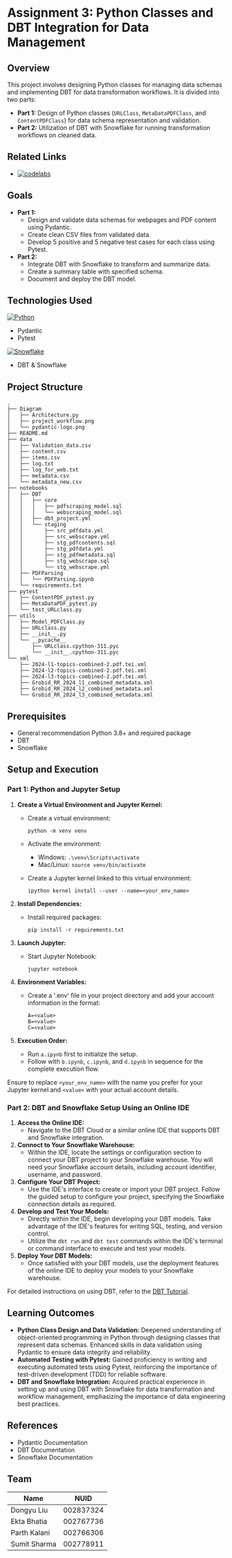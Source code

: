 # Assignment 3: Python Classes and DBT Integration for Data Management

## Overview

This project involves designing Python classes for managing data schemas and implementing DBT for data transformation workflows. It is divided into two parts:

- **Part 1:** Design of Python classes (`URLClass`, `MetaDataPDFClass`, and `ContentPDFClass`) for data schema representation and validation.
- **Part 2:** Utilization of DBT with Snowflake for running transformation workflows on cleaned data.

## Related Links

- [![codelabs](https://img.shields.io/badge/codelabs-4285F4?style=for-the-badge&logo=codelabs&logoColor=white)](https://codelabs-preview.appspot.com/?file_id=1_ZuYHgvTGdHBf7qtLQNaO-pem1ZU3vnN2BTnCqzulAE/)

## Goals

- **Part 1:**
  - Design and validate data schemas for webpages and PDF content using Pydantic.
  - Create clean CSV files from validated data.
  - Develop 5 positive and 5 negative test cases for each class using Pytest.
- **Part 2:**
  - Integrate DBT with Snowflake to transform and summarize data.
  - Create a summary table with specified schema.
  - Document and deploy the DBT model.

## Technologies Used

[![Python](https://img.shields.io/badge/Python-FFD43B?style=for-the-badge&logo=python&logoColor=blue)](https://www.python.org/)

- Pydantic
- Pytest

[![Snowflake](https://img.shields.io/badge/snowflake-0000FF?style=for-the-badge&logo=snowflake&logoColor=white)](https://docs.snowflake.com/ )

- DBT & Snowflake

## Project Structure
```
.
├── Diagram
│   ├── Architecture.py
│   ├── project_workflow.png
│   └── pydantic-logo.png
├── README.md
├── data
│   ├── Validation_data.csv
│   ├── content.csv
│   ├── items.csv
│   ├── log.txt
│   ├── log_for_web.txt
│   ├── metadata.csv
│   └── metadata_new.csv
├── notebooks
│   ├── DBT
│   │   ├── core
│   │   │   ├── pdfscraping_model.sql
│   │   │   └── webscraping_model.sql
│   │   ├── dbt_project.yml
│   │   └── staging
│   │       ├── src_pdfdata.yml
│   │       ├── src_webscrape.yml
│   │       ├── stg_pdfcontents.sql
│   │       ├── stg_pdfdata.yml
│   │       ├── stg_pdfmetadata.sql
│   │       ├── stg_webscrape.sql
│   │       └── stg_webscrape.yml
│   ├── PDFParsing
│   │   └── PDFParsing.ipynb
│   └── requirements.txt
├── pytest
│   ├── ContentPDF_pytest.py
│   ├── MetaDataPDF_pytest.py
│   └── test_URLclass.py
├── utils
│   ├── Model_PDFClass.py
│   ├── URLclass.py
│   ├── __init__.py
│   └── __pycache__
│       ├── URLclass.cpython-311.pyc
│       └── __init__.cpython-311.pyc
└── xml
    ├── 2024-l1-topics-combined-2.pdf.tei.xml
    ├── 2024-l2-topics-combined-2.pdf.tei.xml
    ├── 2024-l3-topics-combined-2.pdf.tei.xml
    ├── Grobid_RR_2024_l1_combined_metadata.xml
    ├── Grobid_RR_2024_l2_combined_metadata.xml
    └── Grobid_RR_2024_l3_combined_metadata.xml
```
## Prerequisites

- General recommendation Python 3.8+ and required package
- DBT
- Snowflake

## Setup and Execution

### Part 1: Python and Jupyter Setup

1. **Create a Virtual Environment and Jupyter Kernel:**

   - Create a virtual environment:

      `python -m venv venv`

   - Activate the environment:

     - Windows: `.\venv\Scripts\activate`
     - Mac/Linux: `source venv/bin/activate`

   - Create a Jupyter kernel linked to this virtual environment: 

     `ipython kernel install --user --name=<your_env_name>`

2. **Install Dependencies:**

   - Install required packages:

      `pip install -r requirements.txt`

3. **Launch Jupyter:**

   - Start Jupyter Notebook: 

     `jupyter notebook`

4. **Environment Variables:**

   - Create a '.env' file in your project directory and add your account information in the format:

     ```
     A=<value>
     B=<value>
     C=<value>
     ```

5. **Execution Order:**

   - Run `a.ipynb` first to initialize the setup.
   - Follow with `b.ipynb`, `c.ipynb`, and `d.ipynb` in sequence for the complete execution flow.

Ensure to replace `<your_env_name>` with the name you prefer for your Jupyter kernel and `<value>` with your actual account details.

### Part 2: DBT and Snowflake Setup Using an Online IDE

1. **Access the Online IDE:**
   - Navigate to the DBT Cloud or a similar online IDE that supports DBT and Snowflake integration.
2. **Connect to Your Snowflake Warehouse:**
   - Within the IDE, locate the settings or configuration section to connect your DBT project to your Snowflake warehouse. You will need your Snowflake account details, including account identifier, username, and password.
3. **Configure Your DBT Project:**
   - Use the IDE's interface to create or import your DBT project. Follow the guided setup to configure your project, specifying the Snowflake connection details as required.
4. **Develop and Test Your Models:**
   - Directly within the IDE, begin developing your DBT models. Take advantage of the IDE's features for writing SQL, testing, and version control.
   - Utilize the `dbt run` and `dbt test` commands within the IDE's terminal or command interface to execute and test your models.
5. **Deploy Your DBT Models:**
   - Once satisfied with your DBT models, use the deployment features of the online IDE to deploy your models to your Snowflake warehouse.

For detailed instructions on using DBT, refer to the [DBT Tutorial](https://docs.getdbt.com/docs/introduction).



## Learning Outcomes

- **Python Class Design and Data Validation:** Deepened understanding of object-oriented programming in Python through designing classes that represent data schemas. Enhanced skills in data validation using Pydantic to ensure data integrity and reliability.
- **Automated Testing with Pytest:** Gained proficiency in writing and executing automated tests using Pytest, reinforcing the importance of test-driven development (TDD) for reliable software.
- **DBT and Snowflake Integration:** Acquired practical experience in setting up and using DBT with Snowflake for data transformation and workflow management, emphasizing the importance of data engineering best practices.

## References

- Pydantic Documentation
- DBT Documentation
- Snowflake Documentation

## Team

| Name         | NUID          |
| ------------ | ------------- |
| Dongyu Liu   |  002837324    |
| Ekta Bhatia  |  002767736    |
| Parth Kalani |  002766306    |
| Sumit Sharma |  002778911    |
